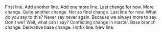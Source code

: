 First line.
Add another line.
Add one more line.
Last change for now.
More change.
Quite another change.
Not so final change.
Last line for now.
What do you say to this?
Never say never again.
Because we always more to say.
Don't we?
Well, what can I say?
Conflicting change in master.
Base branch change.
Derivative base change.
Hotfix line.
New line.
